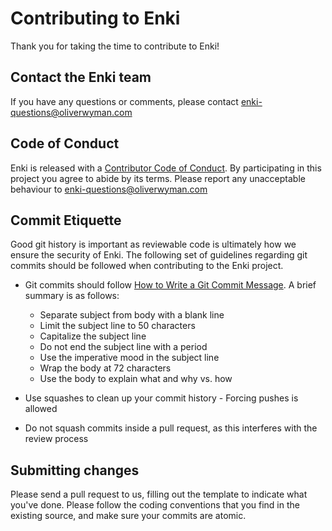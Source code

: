 # Contributing to Enki

Thank you for taking the time to contribute to Enki!

## Contact the Enki team

If you have any questions or comments, please contact [enki-questions@oliverwyman.com](mailto:enki-questions@oliverwyman.com)

## Code of Conduct

Enki is released with a [Contributor Code of Conduct](code-of-conduct.md). By participating in this project you agree to abide by its terms. Please report any unacceptable behaviour to
[enki-questions@oliverwyman.com](mailto:enki-questions@oliverwyman.com)

## Commit Etiquette

Good git history is important as reviewable code is ultimately how we ensure the security of Enki. The following set of guidelines regarding git commits should be followed when contributing to the Enki project.

* Git commits should follow [How to Write a Git Commit Message](https://chris.beams.io/posts/git-commit/). A brief summary is as follows:

  * Separate subject from body with a blank line
  * Limit the subject line to 50 characters
  * Capitalize the subject line
  * Do not end the subject line with a period
  * Use the imperative mood in the subject line
  * Wrap the body at 72 characters
  * Use the body to explain what and why vs. how
* Use squashes to clean up your commit history - Forcing pushes is allowed
* Do not squash commits inside a pull request, as this interferes with the review process

## Submitting changes

Please send a pull request to us, filling out the template to indicate what you've done. 
Please follow the coding conventions that you find in the existing source, and make sure your
commits are atomic.